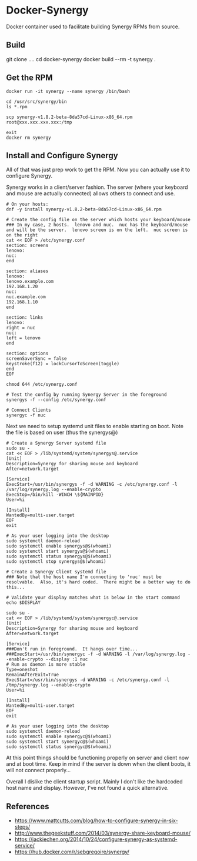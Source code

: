 # Docker-Synergy

Docker container used to facilitate building Synergy RPMs from source.

## Build
git clone .... 
cd docker-synergy
docker build --rm -t synergy .


## Get the RPM 
```
docker run -it synergy --name synergy /bin/bash

cd /usr/src/synergy/bin
ls *.rpm

scp synergy-v1.8.2-beta-8da57cd-Linux-x86_64.rpm root@xxx.xxx.xxx.xxx:/tmp

exit
docker rm synergy

```

## Install and Configure Synergy
All of that was just prep work to get the RPM.  Now you can actually use it to configure Synergy.  

Synergy works in a client/server fashion.  The server (where your keyboard and mouse are actually connected) allows others to connect and use.  

```
# On your hosts: 
dnf -y install synergy-v1.8.2-beta-8da57cd-Linux-x86_64.rpm

# Create the config file on the server which hosts your keyboard/mouse
### In my case, 2 hosts.  lenovo and nuc.  nuc has the keyboard/mouse and will be the server.  lenovo screen is on the left.  nuc screen is on the right
cat << EOF > /etc/synergy.conf
section: screens
lenovo:
nuc:
end

section: aliases
lenovo:
lenovo.example.com
192.168.1.20
nuc:
nuc.example.com
192.168.1.10
end

section: links 
lenovo:
right = nuc 
nuc: 
left = lenovo
end

section: options
screenSaverSync = false
keystroke(f12) = lockCursorToScreen(toggle)
end
EOF

chmod 644 /etc/synergy.conf

# Test the config by running Synergy Server in the foreground
synergys -f --config /etc/synergy.conf

# Connect Clients
synergyc -f nuc
```

Next we need to setup systemd unit files to enable starting on boot.  Note the file is based on user (thus the synergys@)
```
# Create a Synergy Server systemd file
sudo su - 
cat << EOF > /lib/systemd/system/synergys@.service
[Unit]
Description=Synergy for sharing mouse and keyboard
After=network.target

[Service]
ExecStart=/usr/bin/synergys -f -d WARNING -c /etc/synergy.conf -l /var/log/synergy.log --enable-crypto
ExecStop=/bin/kill -WINCH \${MAINPID}
User=%i

[Install]
WantedBy=multi-user.target
EOF
exit

# As your user logging into the desktop
sudo systemctl daemon-reload
sudo systemctl enable synergys@$(whoami)
sudo systemctl start synergys@$(whoami)
sudo systemctl status synergys@$(whoami)
sudo systemctl stop synergys@$(whoami)

# Create a Synergy Client systemd file
### Note that the host name I'm connecting to 'nuc' must be resolvable.  Also, it's hard coded.  There might be a better way to do this...

# Validate your display matches what is below in the start command
echo $DISPLAY

sudo su -
cat << EOF > /lib/systemd/system/synergyc@.service
[Unit]
Description=Synergy for sharing mouse and keyboard
After=network.target

[Service]
###Don't run in foreground.  It hangs over time...
###ExecStart=/usr/bin/synergyc -f -d WARNING -l /var/log/synergy.log --enable-crypto --display :1 nuc 
# Run as daemon is more stable
Type=oneshot
RemainAfterExit=True
ExecStart=/usr/bin/synergys -d WARNING -c /etc/synergy.conf -l /tmp/synergy.log --enable-crypto
User=%i

[Install]
WantedBy=multi-user.target
EOF
exit

# As your user logging into the desktop
sudo systemctl daemon-reload
sudo systemctl enable synergyc@$(whoami)
sudo systemctl start synergyc@$(whoami)
sudo systemctl status synergyc@$(whoami)

```

At this point things should be functioning properly on server and client now and at boot time.  Keep in mind if the server is down when the client boots, it will not connect properly... 

Overall I dislike the client startup script.  Mainly I don't like the hardcoded host name and display.  However, I've not found a quick alternative.

## References
* https://www.mattcutts.com/blog/how-to-configure-synergy-in-six-steps/
* http://www.thegeekstuff.com/2014/03/synergy-share-keyboard-mouse/
* https://jackiechen.org/2014/10/24/configure-synergy-as-systemd-service/
* https://hub.docker.com/r/sebgregoire/synergy/
